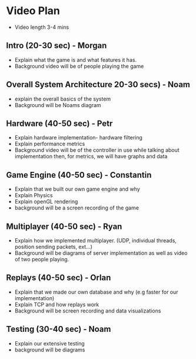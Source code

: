 # Video Plan 

- Video length 3-4 mins

## Intro (20-30 sec) - Morgan
- Explain what the game is and what features it has.
- Background video will be of people playing the game

## Overall System Architecture 20-30 secs) - Noam
- explain the overall basics of the system
- Background will be Noams diagram

## Hardware (40-50 sec) - Petr
- Explain hardware implementation- hardware filtering
- Explain performance metrics
- Background video will be of the controller in use while talking about implementation then, for metrics, we will have graphs and data

## Game Engine (40-50 sec) - Constantin
- Explain that we built our own game engine and why
- Explain Physics
- Explain openGL rendering
- background will be a screen recording of the game

## Multiplayer (40-50 sec) - Ryan
- Explain how we implemented multiplayer. (UDP, individual threads, position sending packets, ext...)
- Background will be diagrams of server implementation as well as video of two people playing.

## Replays (40-50 sec) - Orlan
- Explain that we made our own database and why (e.g faster for our implementation)
- Explain TCP and how replays work
- Background will be screen recording and data visualizations 

## Testing (30-40 sec) - Noam
- Explain our extensive testing
- background will be diagrams 



 
